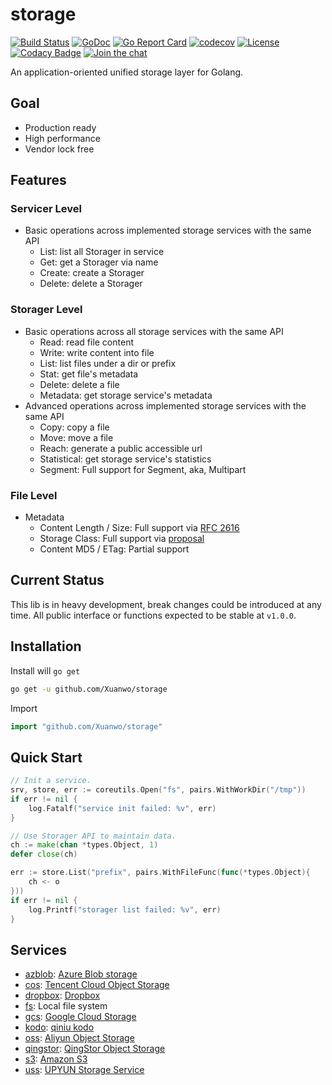 # storage

[![Build Status](https://travis-ci.com/Xuanwo/storage.svg?branch=master)](https://travis-ci.com/Xuanwo/storage)
[![GoDoc](https://godoc.org/github.com/Xuanwo/storage?status.svg)](https://godoc.org/github.com/Xuanwo/storage)
[![Go Report Card](https://goreportcard.com/badge/github.com/Xuanwo/storage)](https://goreportcard.com/report/github.com/Xuanwo/storage)
[![codecov](https://codecov.io/gh/Xuanwo/storage/branch/master/graph/badge.svg)](https://codecov.io/gh/Xuanwo/storage)
[![License](https://img.shields.io/badge/license-apache%20v2-blue.svg)](https://github.com/Xuanwo/storage/blob/master/LICENSE)
[![Codacy Badge](https://api.codacy.com/project/badge/Grade/15867a455afc4f24a763a5ed1011e05a)](https://app.codacy.com/manual/Xuanwo/storage?utm_source=github.com&utm_medium=referral&utm_content=Xuanwo/storage&utm_campaign=Badge_Grade_Settings)
[![Join the chat](https://img.shields.io/badge/chat-online-blue?style=flat&logo=telegram)](https://t.me/storage_dev)

An application-oriented unified storage layer for Golang.

## Goal

- Production ready
- High performance
- Vendor lock free

## Features

### Servicer Level

- Basic operations across implemented storage services with the same API
  - List: list all Storager in service
  - Get: get a Storager via name
  - Create: create a Storager
  - Delete: delete a Storager

### Storager Level

- Basic operations across all storage services with the same API
  - Read: read file content
  - Write: write content into file
  - List: list files under a dir or prefix
  - Stat: get file's metadata
  - Delete: delete a file
  - Metadata: get storage service's metadata
- Advanced operations across implemented storage services with the same API
  - Copy: copy a file
  - Move: move a file
  - Reach: generate a public accessible url
  - Statistical: get storage service's statistics
  - Segment: Full support for Segment, aka, Multipart

### File Level

- Metadata
  - Content Length / Size: Full support via [RFC 2616](https://tools.ietf.org/html/rfc2616)
  - Storage Class: Full support via [proposal](docs/design/8-normalize-metadata-storage-class.md)  
  - Content MD5 / ETag: Partial support

## Current Status

This lib is in heavy development, break changes could be introduced at any time. All public interface or functions expected to be stable at `v1.0.0`.

## Installation

Install will `go get`

```bash
go get -u github.com/Xuanwo/storage
```

Import

```go
import "github.com/Xuanwo/storage"
```

## Quick Start

```go
// Init a service.
srv, store, err := coreutils.Open("fs", pairs.WithWorkDir("/tmp"))
if err != nil {
    log.Fatalf("service init failed: %v", err)
}

// Use Storager API to maintain data.
ch := make(chan *types.Object, 1)
defer close(ch)

err := store.List("prefix", pairs.WithFileFunc(func(*types.Object){
    ch <- o
}))
if err != nil {
    log.Printf("storager list failed: %v", err)
}
```

## Services

- [azblob](docs/services/azblob.md): [Azure Blob storage](https://docs.microsoft.com/en-us/azure/storage/blobs/)
- [cos](docs/services/cos.md): [Tencent Cloud Object Storage](https://cloud.tencent.com/product/cos)
- [dropbox](docs/services/dropbox.md): [Dropbox](https://www.dropbox.com)
- [fs](docs/services/fs.md): Local file system
- [gcs](docs/services/gcs.md): [Google Cloud Storage](https://cloud.google.com/storage/)
- [kodo](docs/services/kodo.md): [qiniu kodo](https://www.qiniu.com/products/kodo)
- [oss](docs/services/oss.md): [Aliyun Object Storage](https://www.aliyun.com/product/oss)
- [qingstor](docs/services/qingstor.md): [QingStor Object Storage](https://www.qingcloud.com/products/qingstor/)
- [s3](docs/services/s3.md): [Amazon S3](https://aws.amazon.com/s3/)
- [uss](docs/services/uss.md): [UPYUN Storage Service](https://www.upyun.com/products/file-storage)
